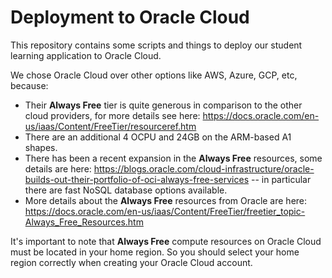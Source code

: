 # Deployment to Oracle Cloud

This repository contains some scripts and things to deploy our student learning application to Oracle Cloud.

We chose Oracle Cloud over other options like AWS, Azure, GCP, etc, because:

* Their **Always Free** tier is quite generous in comparison to the other cloud providers, for more details see here: https://docs.oracle.com/en-us/iaas/Content/FreeTier/resourceref.htm
* There are an additional 4 OCPU and 24GB on the ARM-based A1 shapes.
* There has been a recent expansion in the **Always Free** resources, some details are here: https://blogs.oracle.com/cloud-infrastructure/oracle-builds-out-their-portfolio-of-oci-always-free-services -- in particular there are fast NoSQL database options available.
* More details about the **Always Free** resources from Oracle are here: https://docs.oracle.com/en-us/iaas/Content/FreeTier/freetier_topic-Always_Free_Resources.htm

It's important to note that **Always Free** compute resources on Oracle Cloud must be located in your home region. So you should select your home region correctly when creating your Oracle Cloud account.
